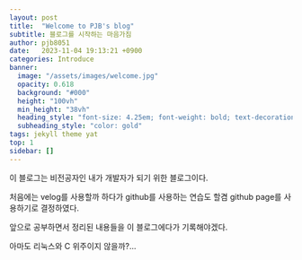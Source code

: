 ```yaml
---
layout: post
title:  "Welcome to PJB's blog"
subtitle: 블로그를 시작하는 마음가짐
author: pjb8051
date:   2023-11-04 19:13:21 +0900
categories: Introduce 
banner:
  image: "/assets/images/welcome.jpg"
  opacity: 0.618
  background: "#000"
  height: "100vh"
  min_height: "38vh"
  heading_style: "font-size: 4.25em; font-weight: bold; text-decoration: underline"
  subheading_style: "color: gold"
tags: jekyll theme yat
top: 1
sidebar: []
---
```

이 블로그는 비전공자인 내가 개발자가 되기 위한 블로그이다.

처음에는 velog를 사용할까 하다가 github를 사용하는 연습도 할겸 github page를 사용하기로 결정하였다.

앞으로 공부하면서 정리된 내용들을 이 블로그에다가 기록해야겠다.

아마도 리눅스와 C 위주이지 않을까?...